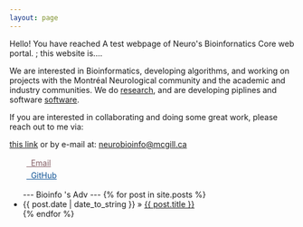 ```yaml
---
layout: page
---
```


Hello! 
You have reached A test webpage of Neuro's Bioinfornatics Core web portal. ; this website is....

We are interested in Bioinformatics, developing algorithms, and working on projects with the Montréal Neurological community and the academic and industry communities. We do [research](https://neurobioinfo.github.io/papers/), and are developing piplines and software [software](https://neurobioinfo.github.io/software/).

If you are interested in collaborating and doing some great work, please reach out to me via:

[this link](https://forms.clickup.com/f/c0qg2-87/ZA5RVAIEIX2YE3LHPV) or by e-mail at: neurobioinfo@mcgill.ca

<div class="contact-buttons" style="line-height:160%;margin-left:30px;margin-top:10px">
<p>
<link rel="stylesheet" href="//maxcdn.bootstrapcdn.com/font-awesome/4.3.0/css/font-awesome.min.css">
<link rel="stylesheet" href="//neurobioinfo.github.io/css/academicons.css">
  <a href="mailto:neurobioinfo@mcgill.ca" target="_blank" style="color:#855f65;"><i class="fa fa-envelope" style="font-size:1em"></i> &nbsp; Email<br></a>
<a href="https://github.com/neurobioinfo" target="_blank" style="color:#0e5295;"><i class="fa fa-github" aria-hidden="true"></i> &nbsp; GitHub<br></a>
</p>
</div>

<ul>
---
    Bioinfo 's Adv
---
  {% for post in site.posts %}
    <li><span>{{ post.date | date_to_string }}</span> &raquo; <a href="{{ post.url }}" title="{{ post.title }}">{{ post.title }}</a></li>
  {% endfor %}
    
</ul>

<br>


 



